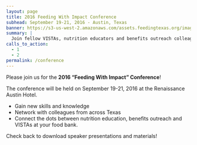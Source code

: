 ```yaml
---
layout: page
title: 2016 Feeding With Impact Conference
subhead: September 19-21, 2016 - Austin, Texas
banner: https://s3-us-west-2.amazonaws.com/assets.feedingtexas.org/images/banners/banner-02.jpg
summary: |
  Join fellow VISTAs, nutrition educators and benefits outreach colleagues in Austin for the second annual “Feeding With Impact” Conference. 
calls_to_action:
  - 1
  - 2
permalink: /conference
---
```

Please join us for the **2016 “Feeding With Impact” Conference**!      

The conference will be held on September 19-21, 2016 at the Renaissance Austin Hotel. 

* Gain new skills and knowledge
* Network with colleagues from across Texas
* Connect the dots between nutrition education, benefits outreach and VISTAs at your food bank. 


Check back to download speaker presentations and materials! 
